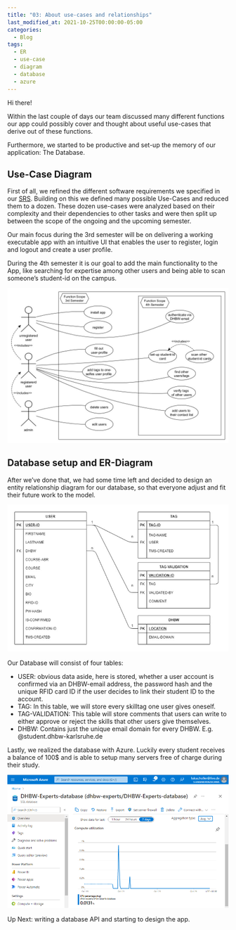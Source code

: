 ```yaml
---
title: "03: About use-cases and relationships"
last_modified_at: 2021-10-25T00:00:00-05:00
categories:
  - Blog
tags:
  - ER
  - use-case
  - diagram
  - database
  - azure
---
```


Hi there!

Within the last couple of days our team discussed many different functions our app could possibly cover and thought about useful use-cases that derive out of these functions.

Furthermore, we started to be productive and set-up the memory of our application: The Database.

## Use-Case Diagram

First of all, we refined the different software requirements we specified in our [SRS](https://github.com/DHBW-Experts/documents). Building on this we defined many possible Use-Cases and reduced them to a dozen. These dozen use-cases were analyzed based on their complexity and their dependencies to other tasks and were then split up between the scope of the ongoing and the upcoming semester.

Our main focus during the 3rd semester will be on delivering a working executable app with an intuitive UI that enables the user to register, login and logout and create a user profile.

During the 4th semester it is our goal to add the main functionality to the App, like searching for expertise among other users and being able to scan someone’s student-id on the campus.

![Use-Case-Diagram](https://raw.githubusercontent.com/DHBW-Experts/documents/main/UseCase-Diagram.jpg)

## Database setup and ER-Diagram

After we’ve done that, we had some time left and decided to design an entity relationship diagram for our database, so that everyone adjust and fit their future work to the model.

![ER-Diagram](https://raw.githubusercontent.com/DHBW-Experts/documents/main/ER-Diagram.jpg)

Our Database will consist of four tables:

- USER: obvious data aside, here is stored, whether a user account is confirmed via an DHBW-email address, the password hash and the unique RFID card ID if the user decides to link their student ID to the account.
- TAG: In this table, we will store every skilltag one user gives oneself.
- TAG-VALIDATION: This table will store comments that users can write to either approve or reject the skills that other users give themselves.
- DHBW: Contains just the unique email domain for every DHBW. E.g. @student.dhbw-karlsruhe.de

Lastly, we realized the database with Azure. Luckily every student receives a balance of 100$ and is able to setup many servers free of charge during their study.

![Azure Portal](/assets/images/azure-screenshot.png)

Up Next: writing a database API and starting to design the app.
